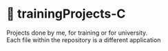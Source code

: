 # 🚧 trainingProjects-C
<p1 align="center"> Projects done by me, for training or for university. <br> Each file within the repository is a different application </p1>

